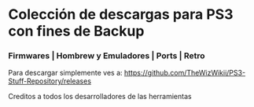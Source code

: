 # Colección de descargas para PS3 con fines de Backup

### Firmwares | Hombrew y Emuladores | Ports | Retro

Para descargar simplemente ves a: https://github.com/TheWizWikii/PS3-Stuff-Repository/releases

Creditos a todos los desarrolladores de las herramientas
